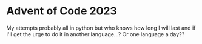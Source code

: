# Advent of Code 2023

My attempts probably all in python but who knows how long I will last and if I'll get the urge to do it in another language...? Or one language a day??

